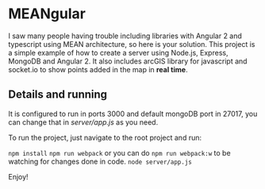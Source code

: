 MEANgular
=========

I saw many people having trouble including libraries with Angular 2 and typescript using MEAN architecture, so here is your solution.
This project is a simple example of how to create a server using Node.js, Express, MongoDB and Angular 2.
It also includes arcGIS library for javascript and socket.io to show points added in the map in **real time**.

Details and running
-------------------

It is configured to run in ports 3000 and default mongoDB port in 27017, you can change that in *server/app.js* as you need.

To run the project, just navigate to the root project and run:

`npm install`
`npm run webpack` or you can do `npm run webpack:w` to be watching for changes done in code.
`node server/app.js`

Enjoy!
